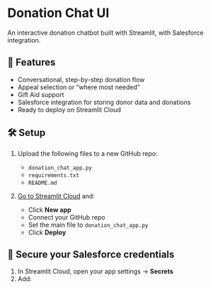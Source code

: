 # Donation Chat UI

An interactive donation chatbot built with Streamlit, with Salesforce integration.

## 🚀 Features

- Conversational, step-by-step donation flow
- Appeal selection or “where most needed”
- Gift Aid support
- Salesforce integration for storing donor data and donations
- Ready to deploy on Streamlit Cloud

## 🛠 Setup

1. Upload the following files to a new GitHub repo:
   - `donation_chat_app.py`
   - `requirements.txt`
   - `README.md`

2. [Go to Streamlit Cloud](https://streamlit.io/cloud) and:

   - Click **New app**
   - Connect your GitHub repo
   - Set the main file to `donation_chat_app.py`
   - Click **Deploy**

## 🔐 Secure your Salesforce credentials

1. In Streamlit Cloud, open your app settings → **Secrets**
2. Add:

